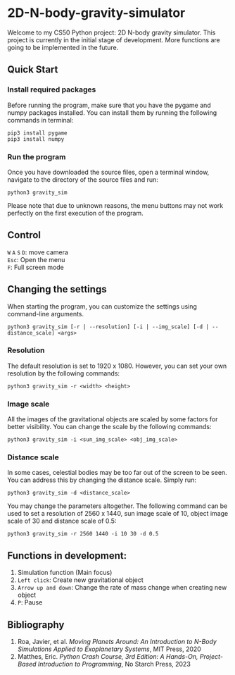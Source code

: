 # 2D-N-body-gravity-simulator
Welcome to my CS50 Python project: 2D N-body gravity simulator. This project is currently in the initial stage of development. More functions are going to be implemented in the future.

## Quick Start
### Install required packages

Before running the program, make sure that you have the pygame and numpy packages installed. You can install them by running the following commands in terminal:
```
pip3 install pygame
pip3 install numpy
```
### Run the program
Once you have downloaded the source files, open a terminal window, navigate to the directory of the source files and run:
```
python3 gravity_sim
```
Please note that due to unknown reasons, the menu buttons may not work perfectly on the first execution of the program.

## Control
`W` `A` `S` `D`: move camera\
`Esc`: Open the menu\
`F`: Full screen mode

## Changing the settings
When starting the program, you can customize the settings using command-line arguments.
```
python3 gravity_sim [-r | --resolution] [-i | --img_scale] [-d | --distance_scale] <args> 
```

### Resolution
The default resolution is set to 1920 x 1080. However, you can set your own resolution by the following commands:
```
python3 gravity_sim -r <width> <height>
```
### Image scale
All the images of the gravitational objects are scaled by some factors for better visibility. You can change the scale by the following commands:
```
python3 gravity_sim -i <sun_img_scale> <obj_img_scale>
```
### Distance scale
In some cases, celestial bodies may be too far out of the screen to be seen. You can address this by changing the distance scale. Simply run:
```
python3 gravity_sim -d <distance_scale>
```
You may change the parameters altogether. The following command can be used to set a resolution of 2560 x 1440, sun image scale of 10, object image scale of 30 and distance scale of 0.5:
```
python3 gravity_sim -r 2560 1440 -i 10 30 -d 0.5
```


## Functions in development:
1. Simulation function (Main focus)
2. `Left click`: Create new gravitational object
3. `Arrow up and down`: Change the rate of mass change when creating new object
4. `P`: Pause


## Bibliography
1. Roa, Javier, et al. *Moving Planets Around: An Introduction to N-Body Simulations Applied to Exoplanetary Systems*, MIT Press, 2020
2. Matthes, Eric. *Python Crash Course, 3rd Edition: A Hands-On, Project-Based Introduction to Programming*, No Starch Press, 2023